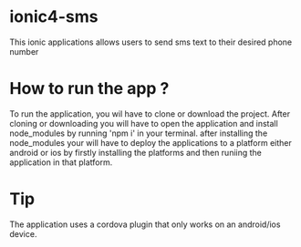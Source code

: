 # ionic4-sms
This ionic applications allows users to send sms text to their desired phone number

# How to run the app ?
To run the application,  you wil have to clone or download the project. After cloning or downloading you will have to open the application and install node_modules by running 'npm i' in your terminal. after installing the node_modules your will have to deploy the applications to a platform either android or ios by firstly installing the platforms and then runiing the application in that platform.

# Tip
The application uses a cordova plugin that only works on an android/ios device.

